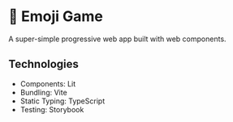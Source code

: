 # 🎰 Emoji Game

A super-simple progressive web app built with web components.

## Technologies

- Components: Lit
- Bundling: Vite
- Static Typing: TypeScript
- Testing: Storybook